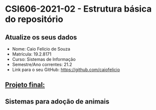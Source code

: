 # **CSI606-2021-02 - Estrutura básica do repositório**

## Atualize os seus dados

- Nome: Caio Felício de Souza
- Matrícula: 19.2.8171
- Curso: Sistemas de Informação
- Semestre/Ano correntes: 21.2
- Link para o seu GitHub: https://github.com/caiofelicio

## [Projeto final:](./Projeto/README.md)

## Sistemas para adoção de animais
